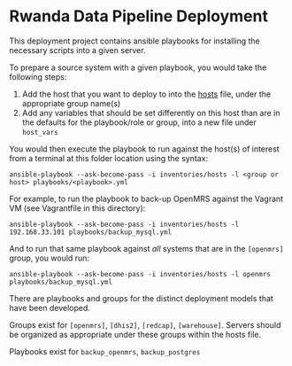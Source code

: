 Rwanda Data Pipeline Deployment
=====================================

This deployment project contains ansible playbooks for installing the necessary scripts into a given server.

To prepare a source system with a given playbook, you would take the following steps:

1. Add the host that you want to deploy to into the [hosts](./inventories/hosts) file, under the appropriate group name(s)
2. Add any variables that should be set differently on this host than are in the defaults for the playbook/role or group, into a new file under `host_vars`

You would then execute the playbook to run against the host(s) of interest from a terminal at this folder location using the syntax:
```shell
ansible-playbook --ask-become-pass -i inventories/hosts -l <group or host> playbooks/<playbook>.yml
```

For example, to run the playbook to back-up OpenMRS against the Vagrant VM (see Vagrantfile in this directory):
```shell
ansible-playbook --ask-become-pass -i inventories/hosts -l 192.168.33.101 playbooks/backup_mysql.yml
```

And to run that same playbook against _all_ systems that are in the `[openmrs]` group, you would run:
```shell
ansible-playbook --ask-become-pass -i inventories/hosts -l openmrs playbooks/backup_mysql.yml
```

There are playbooks and groups for the distinct deployment models that have been developed.

Groups exist for `[openmrs]`, `[dhis2]`, `[redcap]`, `[warehouse]`.  Servers should be organized as appropriate under these groups within the hosts file.

Playbooks exist for `backup_openmrs`, `backup_postgres`
